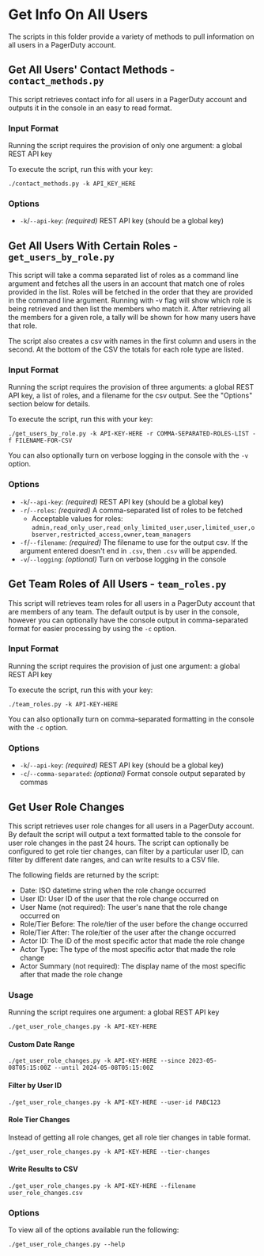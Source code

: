 # Get Info On All Users

The scripts in this folder provide a variety of methods to pull information on all users in a PagerDuty account.

## Get All Users' Contact Methods - `contact_methods.py`

This script retrieves contact info for all users in a PagerDuty account and outputs it in the console in an easy to read format.

### Input Format

Running the script requires the provision of only one argument: a global REST API key

To execute the script, run this with your key:

```
./contact_methods.py -k API_KEY_HERE
```

### Options

- `-k`/`--api-key`: _(required)_ REST API key (should be a global key)

## Get All Users With Certain Roles - `get_users_by_role.py`

This script will take a comma separated list of roles as a command line argument and fetches all the users in an account that match one of roles provided in the list. Roles will be fetched in the order that they are provided in the command line argument. Running with -v flag will show which role is being retrieved and then list the members who match it. After retrieving all the members for a given role, a tally will be shown for how many users have that role.

The script also creates a csv with names in the first column and users in the second. At the bottom of the CSV the totals for each role type are listed.

### Input Format

Running the script requires the provision of three arguments: a global REST API key, a list of roles, and a filename for the csv output. See the "Options" section below for details.

To execute the script, run this with your key:

```
./get_users_by_role.py -k API-KEY-HERE -r COMMA-SEPARATED-ROLES-LIST -f FILENAME-FOR-CSV
```

You can also optionally turn on verbose logging in the console with the `-v` option.

### Options

- `-k`/`--api-key`: _(required)_ REST API key (should be a global key)
- `-r`/`--roles`: _(required)_ A comma-separated list of roles to be fetched
    - Acceptable values for roles: `admin,read_only_user,read_only_limited_user,user,limited_user,observer,restricted_access,owner,team_managers`
- `-f`/`--filename`: _(required)_ The filename to use for the output csv. If the argument entered doesn't end in `.csv`, then `.csv` will be appended.
- `-v`/`--logging`: _(optional)_ Turn on verbose logging in the console

## Get Team Roles of All Users - `team_roles.py`

This script will retrieves team roles for all users in a PagerDuty account that are members of any team. The default output is by user in the console, however you can optionally have the console output in comma-separated format for easier processing by using the `-c` option.

### Input Format

Running the script requires the provision of just one argument: a global REST API key

To execute the script, run this with your key:

```
./team_roles.py -k API-KEY-HERE
```

You can also optionally turn on comma-separated formatting in the console with the `-c` option.

### Options

- `-k`/`--api-key`: _(required)_ REST API key (should be a global key)
- `-c`/`--comma-separated`: _(optional)_ Format console output separated by commas

## Get User Role Changes

This script retrieves user role changes for all users in a PagerDuty account. By default the script will output
a text formatted table to the console for user role changes in the past 24 hours. The script can optionally be configured to get role tier changes, can filter by a particular user ID, can filter by different date ranges,
and can write results to a CSV file.

The following fields are returned by the script:
- Date: ISO datetime string when the role change occurred
- User ID: User ID of the user that the role change occurred on
- User Name (not required): The user's nane that the role change occurred on
- Role/Tier Before: The role/tier of the user before the change occurred
- Role/Tier After: The role/tier of the user after the change occurred
- Actor ID: The ID of the most specific actor that made the role change
- Actor Type: The type of the most specific actor that made the role change
- Actor Summary (not required): The display name of the most specific after that made the role change

### Usage

Running the script requires one argument: a global REST API key

```
./get_user_role_changes.py -k API-KEY-HERE
```

#### Custom Date Range

```
./get_user_role_changes.py -k API-KEY-HERE --since 2023-05-08T05:15:00Z --until 2024-05-08T05:15:00Z
```

#### Filter by User ID

```
./get_user_role_changes.py -k API-KEY-HERE --user-id PABC123
```

#### Role Tier Changes

Instead of getting all role changes, get all role tier changes in table format.

```
./get_user_role_changes.py -k API-KEY-HERE --tier-changes
```

#### Write Results to CSV

```
./get_user_role_changes.py -k API-KEY-HERE --filename user_role_changes.csv
```

### Options

To view all of the options available run the following:

```
./get_user_role_changes.py --help
```
